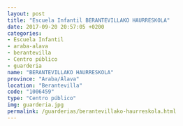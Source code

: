 ```yaml
---
layout: post
title: "Escuela Infantil BERANTEVILLAKO HAURRESKOLA"
date: 2017-09-20 20:57:05 +0200
categories:
- Escuela Infantil
- araba-alava
- berantevilla
- Centro público
- guarderia
name: "BERANTEVILLAKO HAURRESKOLA"
province: "Araba/Álava"
location: "Berantevilla"
code: "1006459"
type: "Centro público"
img: guarderia.jpg
permalink: /guarderias/berantevillako-haurreskola.html
---
```


